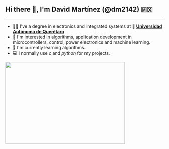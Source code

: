 ## Hi there 👋, I'm David Martínez (@dm2142) 🇲🇽

***

- 👨‍🎓 I've a degree in electronics and integrated systems at 🏫 **[Universidad Autónoma de Querétaro](https://www.uaq.mx/index.php/inicio)** 
- 👀 I'm interested in algorithms, application development in microcontrollers, control, power electronics and machine learning.
- 🌱 I'm currently learning algorithms.
- 💻 I normally use *c* and *python* for my projects.

<img src="https://media.giphy.com/media/v1.Y2lkPTc5MGI3NjExdWd5NTAyMXl4bXlvYnpoN3hxNm1pMmo3YmhwbzYyZjk0bmk2bWxnMCZlcD12MV9pbnRlcm5hbF9naWZfYnlfaWQmY3Q9Zw/ASd0Ukj0y3qMM/giphy.gif" width="380" height="260"/>
<!---
dm2142/dm2142 is a ✨ special ✨ repository because its `README.md` (this file) appears on your GitHub profile.
You can click the Preview link to take a look at your changes.
--->
